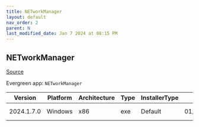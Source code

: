 ```yaml
---
title: NETworkManager
layout: default
nav_order: 2
parent: N
last_modified_date: Jan 7 2024 at 08:15 PM
---
```


## NETworkManager

[Source](https://github.com/BornToBeRoot/NETworkManager)

Evergreen app: `NETworkManager`

| Version    | Platform | Architecture | Type | InstallerType | Date       | Size     | URI                                                                                                                                                                                                                                |
| ---------- | -------- | ------------ | ---- | ------------- | ---------- | -------- | ---------------------------------------------------------------------------------------------------------------------------------------------------------------------------------------------------------------------------------- |
| 2024.1.7.0 | Windows  | x86          | exe  | Default       | 01/07/2024 | 18661520 | [https://github.com/BornToBeRoot/NETworkManager/releases/download/2024.1.7.0/NETworkManager_2024.1.7.0_Setup.exe](https://github.com/BornToBeRoot/NETworkManager/releases/download/2024.1.7.0/NETworkManager_2024.1.7.0_Setup.exe) |
